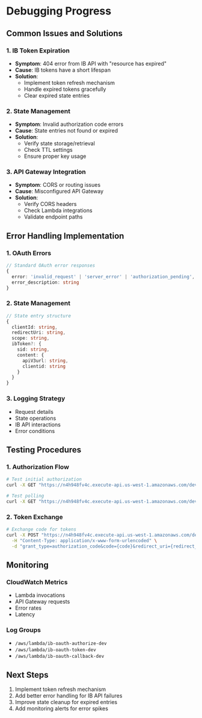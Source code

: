 # Debugging Progress

## Common Issues and Solutions

### 1. IB Token Expiration
- **Symptom**: 404 error from IB API with "resource has expired"
- **Cause**: IB tokens have a short lifespan
- **Solution**: 
  - Implement token refresh mechanism
  - Handle expired tokens gracefully
  - Clear expired state entries

### 2. State Management
- **Symptom**: Invalid authorization code errors
- **Cause**: State entries not found or expired
- **Solution**:
  - Verify state storage/retrieval
  - Check TTL settings
  - Ensure proper key usage

### 3. API Gateway Integration
- **Symptom**: CORS or routing issues
- **Cause**: Misconfigured API Gateway
- **Solution**:
  - Verify CORS headers
  - Check Lambda integrations
  - Validate endpoint paths

## Error Handling Implementation

### 1. OAuth Errors
```typescript
// Standard OAuth error responses
{
  error: 'invalid_request' | 'server_error' | 'authorization_pending',
  error_description: string
}
```

### 2. State Management
```typescript
// State entry structure
{
  clientId: string,
  redirectUri: string,
  scope: string,
  ibToken?: {
    sid: string,
    content: {
      apiV3url: string,
      clientid: string
    }
  }
}
```

### 3. Logging Strategy
- Request details
- State operations
- IB API interactions
- Error conditions

## Testing Procedures

### 1. Authorization Flow
```bash
# Test initial authorization
curl -X GET "https://n4h948fv4c.execute-api.us-west-1.amazonaws.com/dev/authorize?response_type=code&client_id=test-client&redirect_uri=https://d3p9mz3wmmolll.cloudfront.net/callback&scope=profile"

# Test polling
curl -X GET "https://n4h948fv4c.execute-api.us-west-1.amazonaws.com/dev/authorize/poll?token={token}"
```

### 2. Token Exchange
```bash
# Exchange code for tokens
curl -X POST "https://n4h948fv4c.execute-api.us-west-1.amazonaws.com/dev/token" \
  -H "Content-Type: application/x-www-form-urlencoded" \
  -d "grant_type=authorization_code&code={code}&redirect_uri={redirect_uri}"
```

## Monitoring

### CloudWatch Metrics
- Lambda invocations
- API Gateway requests
- Error rates
- Latency

### Log Groups
- `/aws/lambda/ib-oauth-authorize-dev`
- `/aws/lambda/ib-oauth-token-dev`
- `/aws/lambda/ib-oauth-callback-dev`

## Next Steps

1. Implement token refresh mechanism
2. Add better error handling for IB API failures
3. Improve state cleanup for expired entries
4. Add monitoring alerts for error spikes
